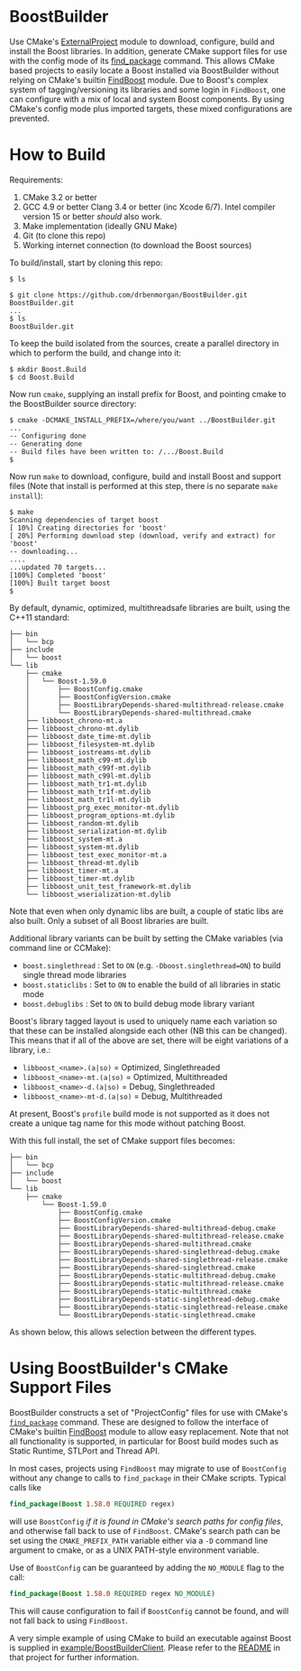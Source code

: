 BoostBuilder
============
Use CMake's [ExternalProject](https://cmake.org/cmake/help/v3.3/module/ExternalProject.html) module to download, configure, build and install
the Boost libraries. In addition, generate CMake support files for use
with the config mode of its [find_package](https://cmake.org/cmake/help/v3.3/command/find_package.html) command. This allows CMake based projects to
easily locate a Boost installed via BoostBuilder without relying on
CMake's builtin [FindBoost](https://cmake.org/cmake/help/v3.3/module/FindBoost.html) module. Due to Boost's complex system of tagging/versioning its libraries and some login in `FindBoost`, one can configure
with a mix of local and system Boost components. By using CMake's config
mode plus imported targets, these mixed configurations are prevented.

How to Build
============
Requirements:

1. CMake 3.2 or better
2. GCC 4.9 or better Clang 3.4 or better (inc Xcode 6/7). Intel compiler
   version 15 or better *should* also work.
3. Make implementation (ideally GNU Make)
4. Git (to clone this repo)
5. Working internet connection (to download the Boost sources)

To build/install, start by cloning this repo:

```
$ ls

$ git clone https://github.com/drbenmorgan/BoostBuilder.git BoostBuilder.git
...
$ ls
BoostBuilder.git
```

To keep the build isolated from the sources, create a parallel directory
in which to perform the build, and change into it:

```
$ mkdir Boost.Build
$ cd Boost.Build
```

Now run `cmake`, supplying an install prefix for Boost, and pointing cmake
to the BoostBuilder source directory:

```
$ cmake -DCMAKE_INSTALL_PREFIX=/where/you/want ../BoostBuilder.git
...
-- Configuring done
-- Generating done
-- Build files have been written to: /.../Boost.Build
$
```

Now run `make` to download, configure, build and install Boost and support
files (Note that install is performed at this step, there is no separate
`make install`):

```
$ make
Scanning dependencies of target boost
[ 10%] Creating directories for 'boost'
[ 20%] Performing download step (download, verify and extract) for 'boost'
-- downloading...
....
...updated 70 targets...
[100%] Completed 'boost'
[100%] Built target boost
$
```

By default, dynamic, optimized, multithreadsafe libraries are built,
using the C++11 standard:

```
├── bin
│   └── bcp
├── include
│   └── boost
└── lib
    ├── cmake
    │   └── Boost-1.59.0
    │       ├── BoostConfig.cmake
    │       ├── BoostConfigVersion.cmake
    │       ├── BoostLibraryDepends-shared-multithread-release.cmake
    │       └── BoostLibraryDepends-shared-multithread.cmake
    ├── libboost_chrono-mt.a
    ├── libboost_chrono-mt.dylib
    ├── libboost_date_time-mt.dylib
    ├── libboost_filesystem-mt.dylib
    ├── libboost_iostreams-mt.dylib
    ├── libboost_math_c99-mt.dylib
    ├── libboost_math_c99f-mt.dylib
    ├── libboost_math_c99l-mt.dylib
    ├── libboost_math_tr1-mt.dylib
    ├── libboost_math_tr1f-mt.dylib
    ├── libboost_math_tr1l-mt.dylib
    ├── libboost_prg_exec_monitor-mt.dylib
    ├── libboost_program_options-mt.dylib
    ├── libboost_random-mt.dylib
    ├── libboost_serialization-mt.dylib
    ├── libboost_system-mt.a
    ├── libboost_system-mt.dylib
    ├── libboost_test_exec_monitor-mt.a
    ├── libboost_thread-mt.dylib
    ├── libboost_timer-mt.a
    ├── libboost_timer-mt.dylib
    ├── libboost_unit_test_framework-mt.dylib
    └── libboost_wserialization-mt.dylib
```

Note that even when only dynamic libs are built, a couple of static libs
are also built. Only a subset of all Boost libraries are built.

Additional library variants can be built by setting
the CMake variables (via command line or CCMake):

- `boost.singlethread` : Set to `ON` (e.g. `-Dboost.singlethread=ON`) to
  build single thread mode libraries
- `boost.staticlibs` : Set to `ON` to enable the build of all libraries
  in static mode
- `boost.debuglibs` : Set to `ON` to build debug mode library variant

Boost's library tagged layout is used to uniquely name each variation
so that these can be installed alongside each other (NB this can
be changed). This means that if all of the above are set, there
will be eight variations of a library, i.e.:

- `libboost_<name>.(a|so)` = Optimized, Singlethreaded
- `libboost_<name>-mt.(a|so)` = Optimized, Multithreaded
- `libboost_<name>-d.(a|so)` = Debug, Singlethreaded
- `libboost_<name>-mt-d.(a|so)` = Debug, Multithreaded

At present, Boost's `profile` build mode is not supported as it does
not create a unique tag name for this mode without patching Boost.

With this full install, the set of CMake support files becomes:

```
├── bin
│   └── bcp
├── include
│   └── boost
└── lib
    ├── cmake
        └── Boost-1.59.0
            ├── BoostConfig.cmake
            ├── BoostConfigVersion.cmake
            ├── BoostLibraryDepends-shared-multithread-debug.cmake
            ├── BoostLibraryDepends-shared-multithread-release.cmake
            ├── BoostLibraryDepends-shared-multithread.cmake
            ├── BoostLibraryDepends-shared-singlethread-debug.cmake
            ├── BoostLibraryDepends-shared-singlethread-release.cmake
            ├── BoostLibraryDepends-shared-singlethread.cmake
            ├── BoostLibraryDepends-static-multithread-debug.cmake
            ├── BoostLibraryDepends-static-multithread-release.cmake
            ├── BoostLibraryDepends-static-multithread.cmake
            ├── BoostLibraryDepends-static-singlethread-debug.cmake
            ├── BoostLibraryDepends-static-singlethread-release.cmake
            └── BoostLibraryDepends-static-singlethread.cmake
```

As shown below, this allows selection between the different types.


Using BoostBuilder's CMake Support Files
========================================
BoostBuilder constructs a set of "ProjectConfig" files for use with CMake's
[`find_package`](https://cmake.org/cmake/help/v3.3/command/find_package.html) command. These are designed to follow the interface
of CMake's builtin [FindBoost](https://cmake.org/cmake/help/v3.3/module/FindBoost.html) module to allow easy replacement. Note
that not all functionality is supported, in particular for Boost build
modes such as Static Runtime, STLPort and Thread API.

In most cases, projects using `FindBoost` may migrate to use of
`BoostConfig` without any change to calls to `find_package` in their
CMake scripts. Typical calls like

```cmake
find_package(Boost 1.58.0 REQUIRED regex)
```

will use `BoostConfig` *if it is found in CMake's search paths for config files*, and otherwise fall back to use of `FindBoost`. CMake's search
path can be set using the `CMAKE_PREFIX_PATH` variable either via
a `-D` command line argument to cmake, or as a UNIX PATH-style environment
variable.

Use of `BoostConfig` can be guaranteed by adding the `NO_MODULE` flag
to the call:

```cmake
find_package(Boost 1.58.0 REQUIRED regex NO_MODULE)
```

This will cause configuration to fail if `BoostConfig` cannot be found,
and will not fall back to using `FindBoost`.

A very simple example of using CMake to build an executable against
Boost is supplied in [example/BoostBuilderClient](example/BoostBuilderClient). Please refer to the [README](example/BoostBuilder/Client/README.md) in that project for further information.









